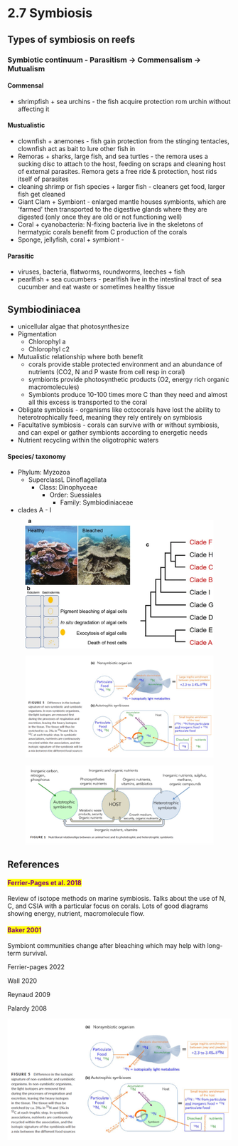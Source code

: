 # 2.7 Symbiosis

## Types of symbiosis on reefs&#x20;

### Symbiotic continuum - Parasitism -> Commensalism -> Mutualism&#x20;

#### Commensal&#x20;

* shrimpfish + sea urchins - the fish acquire protection rom urchin without affecting it

#### Mustualistic&#x20;

* clownfish + anemones - fish gain protection from the stinging tentacles, clownfish act as bait to lure other fish in&#x20;
* Remoras + sharks, large fish, and sea turtles - the remora uses a sucking disc to attach to the host, feeding on scraps and cleaning host of external parasites. Remora gets a free ride & protection, host rids itself of parasites&#x20;
* cleaning shrimp or fish species + larger fish - cleaners get food, larger fish get cleaned&#x20;
* Giant Clam + Symbiont - enlarged mantle houses symbionts, which are 'farmed' then transported to the digestive glands where they are digested (only once they are old or not functioning well)
* Coral + cyanobacteria: N-fixing bacteria live in the skeletons of hermatypic corals benefit from C production of the corals&#x20;
* Sponge, jellyfish, coral + symbiont -&#x20;

#### Parasitic&#x20;

* viruses, bacteria, flatworms, roundworms, leeches + fish&#x20;
* pearlfish + sea cucumbers - pearlfish live in the intestinal tract of sea cucumber and eat waste or sometimes healthy tissue&#x20;

## Symbiodiniacea

* unicellular algae that photosynthesize&#x20;
* Pigmentation&#x20;
  * Chlorophyl a&#x20;
  * Chlorophyl c2
* Mutualistic relationship where both benefit
  * corals provide stable protected environment and an abundance of nutrients (CO2, N and P waste from cell resp in coral)
  * symbionts provide photosynthetic products (O2, energy rich organic macromolecules)&#x20;
  * Symbionts produce 10-100 times more C than they need and almost all this excess is transported to the coral&#x20;
* Obligate symbiosis - organisms like octocorals have lost the ability to heterotrophically feed, meaning they rely entirely on symbiosis&#x20;
* Facultative symbiosis - corals can survive with or without symbiosis, and can expel or gather symbionts according to energetic needs&#x20;
* Nutrient recycling within the oligotrophic waters&#x20;

#### Species/ taxonomy

* Phylum: Myzozoa
  * SuperclassL Dinoflagellata
    * Class: Dinophyceae&#x20;
      * Order: Suessiales
        * Family: Symbiodiniaceae&#x20;
* clades A - I&#x20;

<figure><img src="../.gitbook/assets/338_2021_2115_Fig1_HTML.webp" alt=""><figcaption></figcaption></figure>

<figure><img src="../.gitbook/assets/Screen Shot 2023-05-16 at 4.52.29 PM (2).png" alt=""><figcaption></figcaption></figure>

<figure><img src="../.gitbook/assets/Screen Shot 2023-05-16 at 3.07.19 PM.png" alt=""><figcaption></figcaption></figure>

## References

#### <mark style="color:purple;">Ferrier-Pages et al. 2018</mark>

Review of isotope methods on marine symbiosis. Talks about the use of N, C, and CSIA with a particular focus on corals. Lots of good diagrams showing energy, nutrient, macromolecule flow.&#x20;

#### <mark style="color:purple;">Baker 2001</mark>

Symbiont communities change after bleaching which may help with long-term survival.&#x20;

Ferrier-pages 2022

Wall 2020

Reynaud 2009

Palardy 2008

![](<../.gitbook/assets/Screen Shot 2023-05-16 at 4.52.29 PM (1).png>)



